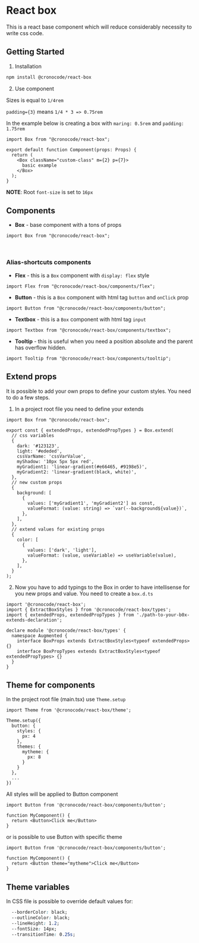 # React box

This is a react base component which will reduce considerably necessity to write css code.

## Getting Started

1. Installation

```bash
npm install @cronocode/react-box
```

2. Use component

Sizes is equal to `1/4rem`

`padding={3}` means `1/4 * 3 => 0.75rem`

In the example below is creating a box with `maring: 0.5rem` and `padding: 1.75rem`

```JS
import Box from "@cronocode/react-box";

export default function Component(props: Props) {
  return (
    <Box className="custom-class" m={2} p={7}>
      basic example
    </Box>
  );
}
```

**NOTE**: Root `font-size` is set to `16px`

## Components

- **Box** - base component with a tons of props

```JS
import Box from "@cronocode/react-box";
```

<br/>

### Alias-shortcuts components

- **Flex** - this is a `Box` component with `display: flex` style

```JS
import Flex from "@cronocode/react-box/components/flex";
```

- **Button** - this is a `Box` component with html tag `button` and `onClick` prop

```JS
import Button from "@cronocode/react-box/components/button";
```

- **Textbox** - this is a `Box` component with html tag `input`

```JS
import Textbox from "@cronocode/react-box/components/textbox";
```

- **Tooltip** - this is useful when you need a position absolute and the parent has overflow hidden.

```JS
import Tooltip from "@cronocode/react-box/components/tooltip";
```

## Extend props

It is possible to add your own props to define your custom styles.
You need to do a few steps.

1. In a project root file you need to define your extends

```JS
import Box from "@cronocode/react-box";

export const { extendedProps, extendedPropTypes } = Box.extend(
  // css variables
  {
    dark: '#123123',
    light: '#ededed',
    cssVarName: 'cssVarValue',
    myShadow: '10px 5px 5px red',
    myGradient1: 'linear-gradient(#e66465, #9198e5)',
    myGradient2: 'linear-gradient(black, white)',
  },
  // new custom props
  {
    background: [
      {
        values: ['myGradient1', 'myGradient2'] as const,
        valueFormat: (value: string) => `var(--background${value})`,
      },
    ],
  },
  // extend values for existing props
  {
    color: [
      {
        values: ['dark', 'light'],
        valueFormat: (value, useVariable) => useVariable(value),
      },
    ],
  }
);
```

2. Now you have to add typings to the Box in order to have intellisense for you new props and value.
   You need to create a `box.d.ts`

```JS
import '@cronocode/react-box';
import { ExtractBoxStyles } from '@cronocode/react-box/types';
import { extendedProps, extendedPropTypes } from './path-to-your-b0x-extends-declaration';

declare module '@cronocode/react-box/types' {
  namespace Augmented {
    interface BoxProps extends ExtractBoxStyles<typeof extendedProps> {}
    interface BoxPropTypes extends ExtractBoxStyles<typeof extendedPropTypes> {}
  }
}
```

## Theme for components

In the project root file (main.tsx) use `Theme.setup`

```JS
import Theme from '@cronocode/react-box/theme';

Theme.setup({
  button: {
    styles: {
      px: 4
    },
    themes: {
      mytheme: {
        px: 8
      }
    }
  },
  ...
})
```

All styles will be applied to Button component

```JS
import Button from '@cronocode/react-box/components/button';

function MyComponent() {
  return <Button>Click me</Button>
}
```

or is possible to use Button with specific theme

```JS
import Button from '@cronocode/react-box/components/button';

function MyComponent() {
  return <Button theme="mytheme">Click me</Button>
}
```

## Theme variables

In CSS file is possible to override default values for:

```CSS
  --borderColor: black;
  --outlineColor: black;
  --lineHeight: 1.2;
  --fontSize: 14px;
  --transitionTime: 0.25s;
```
